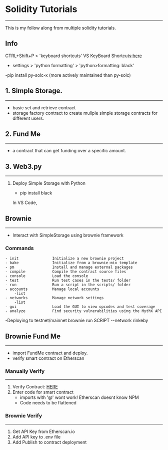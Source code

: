 # Solidity Tutorials
--------------------

This is my follow along from multiple solidity tutorials.

Info
------
CTRL+Shift+P > 'keyboard shortcuts'
VS KeyBoard Shortcuts:[here](https://code.visualstudio.com/shortcuts/keyboard-shortcuts-windows.pdf)

- settings > 'python formatting' > 'python>formatting: black'

-pip install py-solc-x (more actively maintained than py-solc)

## 1. Simple Storage.
----
- basic set and retrieve contract 
- storage factory contract to create muliple simple storage contracts for different users.

## 2. Fund Me
---
- a contract that can get funding over a specific amount.

## 3. Web3.py
---
1. Deploy Simple Storage with Python
    - pip install black

    In VS Code,

## Brownie
----

- Interact with SimpleStorage using brownie framework
### Commands
    - init               Initialize a new brownie project
    - bake               Initialize from a brownie-mix template
    - pm                 Install and manage external packages
    - compile            Compile the contract source files
    - console            Load the console
    - test               Run test cases in the tests/ folder
    - run                Run a script in the scripts/ folder
    - accounts           Manage local accounts
        -list
    - networks           Manage network settings
        -list
    - gui                Load the GUI to view opcodes and test coverage
    - analyze            Find security vulnerabilities using the MythX API

-Deploying to testnet/mainnet
    brownie run SCRIPT --network rinkeby

## Brownie Fund Me
-------
- import FundMe contract and deploy.
- verify smart contract on Etherscan

### Manually Verify
---
1. Verify Contract: [HERE](https://rinkeby.etherscan.io/verifyContract)
2. Enter code for smart contract
    - imports with '@' wont work! Etherscan doesnt know NPM
    - Code needs to be flattened

### Brownie Verify
---
1. Get API Key from Etherscan.io
2. Add API key to .env file
3. Add Publish to contract deployment




